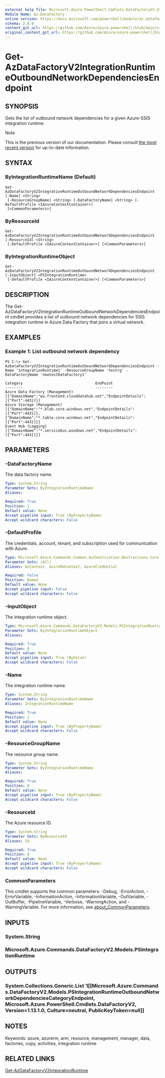```yaml
---
external help file: Microsoft.Azure.PowerShell.Cmdlets.DataFactoryV2.dll-Help.xml
Module Name: Az.DataFactory
online version: https://docs.microsoft.com/powershell/module/az.datafactory/get-AzDataFactoryV2IntegrationRuntimeOutboundNetworkDependenciesEndpoint
schema: 2.0.0
content_git_url: https://github.com/Azure/azure-powershell/blob/main/src/DataFactory/DataFactoryV2/help/Get-AzDataFactoryV2IntegrationRuntimeOutboundNetworkDependenciesEndpoint.md
original_content_git_url: https://github.com/Azure/azure-powershell/blob/main/src/DataFactory/DataFactoryV2/help/Get-AzDataFactoryV2IntegrationRuntimeOutboundNetworkDependenciesEndpoint.md
---
```


# Get-AzDataFactoryV2IntegrationRuntimeOutboundNetworkDependenciesEndpoint

## SYNOPSIS
Gets the list of outbound network dependencies for a given Azure-SSIS integration runtime.

> [!NOTE]
>This is the previous version of our documentation. Please consult [the most recent version](/powershell/module/az.datafactory/get-azdatafactoryv2integrationruntimeoutboundnetworkdependenciesendpoint) for up-to-date information.

## SYNTAX

### ByIntegrationRuntimeName (Default)
```
Get-AzDataFactoryV2IntegrationRuntimeOutboundNetworkDependenciesEndpoint [-Name] <String>
 [-ResourceGroupName] <String> [-DataFactoryName] <String> [-DefaultProfile <IAzureContextContainer>]
 [<CommonParameters>]
```

### ByResourceId
```
Get-AzDataFactoryV2IntegrationRuntimeOutboundNetworkDependenciesEndpoint [-ResourceId] <String>
 [-DefaultProfile <IAzureContextContainer>] [<CommonParameters>]
```

### ByIntegrationRuntimeObject
```
Get-AzDataFactoryV2IntegrationRuntimeOutboundNetworkDependenciesEndpoint [-InputObject] <PSIntegrationRuntime>
 [-DefaultProfile <IAzureContextContainer>] [<CommonParameters>]
```

## DESCRIPTION
The Get-AzDataFactoryV2IntegrationRuntimeOutboundNetworkDependenciesEndpoint cmdlet provides a list of outbound network dependencies for SSIS integration runtime in Azure Data Factory that joins a virtual network.

## EXAMPLES

### Example 1: List outbound network dependency
```
PS C:\> Get-AzDataFactoryV2IntegrationRuntimeOutboundNetworkDependenciesEndpoint -Name 'integrationRuntime1' -ResourceGroupName 'testrg' -DataFactoryName 'newtestDataFactory1'

Category                                 EndPoint
--------                                 --------
Azure Data Factory (Management)          [{"DomainName":"wu.frontend.clouddatahub.net","EndpointDetails":[{"Port":443}]}]
Azure Storage (Management)               [{"DomainName":"*.blob.core.windows.net","EndpointDetails":[{"Port":443}]},{"DomainName":"*.table.core.windows.net","EndpointDetails":[{"Port":443}]}]
Event Hub (Logging)                      [{"DomainName":"*.servicebus.windows.net","EndpointDetails":[{"Port":443}]}]
```

## PARAMETERS

### -DataFactoryName
The data factory name.

```yaml
Type: System.String
Parameter Sets: ByIntegrationRuntimeName
Aliases:

Required: True
Position: 1
Default value: None
Accept pipeline input: True (ByPropertyName)
Accept wildcard characters: False
```

### -DefaultProfile
The credentials, account, tenant, and subscription used for communication with Azure.

```yaml
Type: Microsoft.Azure.Commands.Common.Authentication.Abstractions.Core.IAzureContextContainer
Parameter Sets: (All)
Aliases: AzContext, AzureRmContext, AzureCredential

Required: False
Position: Named
Default value: None
Accept pipeline input: False
Accept wildcard characters: False
```

### -InputObject
The integration runtime object.

```yaml
Type: Microsoft.Azure.Commands.DataFactoryV2.Models.PSIntegrationRuntime
Parameter Sets: ByIntegrationRuntimeObject
Aliases:

Required: True
Position: 0
Default value: None
Accept pipeline input: True (ByValue)
Accept wildcard characters: False
```

### -Name
The integration runtime name.

```yaml
Type: System.String
Parameter Sets: ByIntegrationRuntimeName
Aliases: IntegrationRuntimeName

Required: True
Position: 2
Default value: None
Accept pipeline input: True (ByPropertyName)
Accept wildcard characters: False
```

### -ResourceGroupName
The resource group name.

```yaml
Type: System.String
Parameter Sets: ByIntegrationRuntimeName
Aliases:

Required: True
Position: 0
Default value: None
Accept pipeline input: True (ByPropertyName)
Accept wildcard characters: False
```

### -ResourceId
The Azure resource ID.

```yaml
Type: System.String
Parameter Sets: ByResourceId
Aliases: Id

Required: True
Position: 0
Default value: None
Accept pipeline input: True (ByPropertyName)
Accept wildcard characters: False
```

### CommonParameters
This cmdlet supports the common parameters: -Debug, -ErrorAction, -ErrorVariable, -InformationAction, -InformationVariable, -OutVariable, -OutBuffer, -PipelineVariable, -Verbose, -WarningAction, and -WarningVariable. For more information, see [about_CommonParameters](http://go.microsoft.com/fwlink/?LinkID=113216).

## INPUTS

### System.String

### Microsoft.Azure.Commands.DataFactoryV2.Models.PSIntegrationRuntime

## OUTPUTS

### System.Collections.Generic.List`1[[Microsoft.Azure.Commands.DataFactoryV2.Models.PSIntegrationRuntimeOutboundNetworkDependenciesCategoryEndpoint, Microsoft.Azure.PowerShell.Cmdlets.DataFactoryV2, Version=1.13.1.0, Culture=neutral, PublicKeyToken=null]]

## NOTES
Keywords: azure, azurerm, arm, resource, management, manager, data, factories, copy, activities, integration runtime

## RELATED LINKS

[Get-AzDataFactoryV2IntegrationRuntime]()
